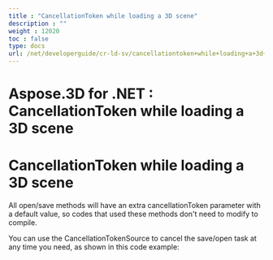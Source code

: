 ```yaml
---
title : "CancellationToken while loading a 3D scene" 
description : "" 
weight : 12020 
toc : false
type: docs
url: /net/developerguide/cr-ld-sv/cancellationtoken+while+loading+a+3d+scene/
---
```


# Aspose.3D for .NET : CancellationToken while loading a 3D scene


# CancellationToken while loading a 3D scene

All open/save methods will have an extra cancellationToken parameter with a default value, so codes that used these methods don't need to modify to compile.

You can use the CancellationTokenSource to cancel the save/open task at any time you need, as shown in this code example:

  

